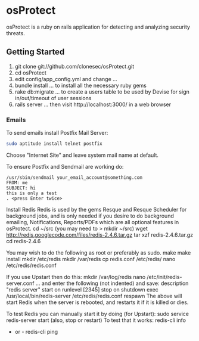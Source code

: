 # osProtect

osProtect is a ruby on rails application for detecting and analyzing security threats. 

## Getting Started

1. git clone git://github.com/clonesec/osProtect.git
2. cd osProtect
3. edit config/app_config.yml and change ...
4. bundle install ... to install all the necessary ruby gems
5. rake db:migrate ... to create a users table to be used by Devise for sign in/out/timeout of user sessions
6. rails server ... then visit http://localhost:3000/ in a web browser

### Emails

To send emails install Postfix Mail Server:

```bash
sudo aptitude install telnet postfix
```

Choose "Internet Site" and leave system mail name at default.

To ensure Postfix and Sendmail are working do:

    /usr/sbin/sendmail your_email_account@something.com
    FROM: me
    SUBJECT: hi
    this is only a test
    . <press Enter twice>


Install Redis
Redis is used by the gems Resque and Resque Scheduler for background jobs, and is only
needed if you desire to do background emailing, Notifications, Reports/PDFs which are 
all optional features in osProtect.
    cd ~/src (you may need to > mkdir ~/src)
    wget http://redis.googlecode.com/files/redis-2.4.6.tar.gz
    tar xzf redis-2.4.6.tar.gz
    cd redis-2.4.6

You may wish to do the following as root or preferably as sudo.
    make
    make install
    mkdir /etc/redis
    mkdir /var/redis
    cp redis.conf /etc/redis/
    nano /etc/redis/redis.conf

If you use Upstart then do this:
    mkdir /var/log/redis
    nano /etc/init/redis-server.conf ... and enter the following (not indented) and save:
    description "redis server"
    start on runlevel [2345]
    stop on shutdown
    exec /usr/local/bin/redis-server /etc/redis/redis.conf
    respawn
The above will start Redis when the server is rebooted, and restarts it if it is killed or dies.

To test Redis you can manually start it by doing (for Upstart):
    sudo service redis-server start (also, stop or restart)
To test that it works:
    redis-cli info
- or -
    redis-cli ping
